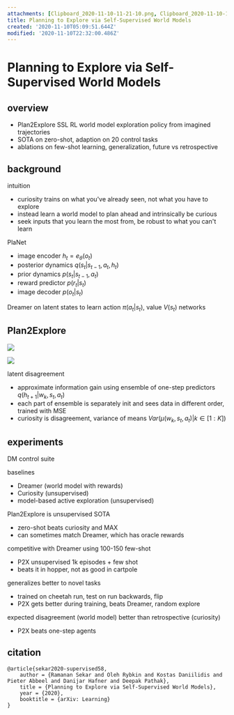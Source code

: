 ```yaml
---
attachments: [Clipboard_2020-11-10-11-21-10.png, Clipboard_2020-11-10-17-22-43.png]
title: Planning to Explore via Self-Supervised World Models
created: '2020-11-10T05:09:51.644Z'
modified: '2020-11-10T22:32:00.486Z'
---
```


# Planning to Explore via Self-Supervised World Models

## overview

- Plan2Explore SSL RL world model exploration policy from imagined trajectories
- SOTA on zero-shot, adaption on 20 control tasks
- ablations on few-shot learning, generalization, future vs retrospective

## background

intuition
- curiosity trains on what you've already seen, not what you have to explore
- instead learn a world model to plan ahead and intrinsically be curious
- seek inputs that you learn the most from, be robust to what you can't learn

PlaNet
- image encoder $h_t = e_\theta(o_t)$
- posterior dynamics $q(s_t | s_{t-1}, a_t, h_t)$
- prior dynamics $p(s_t | s_{t-1}, a_t)$
- reward predictor $p(r_t | s_t)$
- image decoder $p(o_t | s_t)$

Dreamer on latent states to learn action $\pi(a_t | s_t)$, value $V(s_t)$ networks

## Plan2Explore
![](@attachment/Clipboard_2020-11-10-11-21-10.png)

![](@attachment/Clipboard_2020-11-10-17-22-43.png)

latent disagreement
- approximate information gain using ensemble of one-step predictors $q(h_{t+1} | w_k, s_t, a_t)$
- each part of ensemble is separately init and sees data in different order, trained with MSE
- curiosity is disagreement, variance of means $Var(\mu(w_k, s_t, a_t)| k \in [1:K])$

## experiments

DM control suite

baselines
- Dreamer (world model with rewards)
- Curiosity (unsupervised)
- model-based active exploration (unsupervised)

Plan2Explore is unsupervised SOTA
- zero-shot beats curiosity and MAX
- can sometimes match Dreamer, which has oracle rewards

competitive with Dreamer using 100-150 few-shot
- P2X unsupervised 1k episodes + few shot
- beats it in hopper, not as good in cartpole

generalizes better to novel tasks
- trained on cheetah run, test on run backwards, flip
- P2X gets better during training, beats Dreamer, random explore

expected disagreement (world model) better than retrospective (curiosity)
- P2X beats one-step agents

## citation

```
@article{sekar2020-supervised58,
    author = {Ramanan Sekar and Oleh Rybkin and Kostas Daniilidis and Pieter Abbeel and Danijar Hafner and Deepak Pathak},
    title = {Planning to Explore via Self-Supervised World Models},
    year = {2020},
    booktitle = {arXiv: Learning}
}
```
